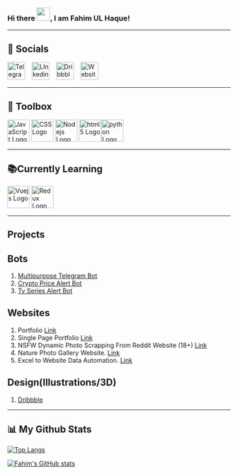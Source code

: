 <h3>Hi there <img src="https://raw.githubusercontent.com/MartinHeinz/MartinHeinz/master/wave.gif" width="30px">, I am <b>Fahim UL Haque</b>!</h3>

-------
🤝 Socials
--
<a href="https://t.me/fahimlawls"><img src="https://cdn.worldvectorlogo.com/logos/telegram.svg" alt="Telegram logo" width="40" height="40"/></a> &ensp;
<a href="https://www.linkedin.com/in/fahim-ul-haque/"><img src="https://cdn.worldvectorlogo.com/logos/linkedin-icon-2.svg" alt="LInkedin Logo" width="40" height="40"/></a> &ensp;
<a href="https://dribbble.com/fahimulhaque"><img src="https://cdn.worldvectorlogo.com/logos/dribbble-pink.svg" alt="Dribbble Logo" width="40" height="40"/></a> &ensp;
<a href="http://fahimulhaque.byethost17.com/"><img src="https://i.nuuls.com/ReaCZ.png" alt="Website Logo" width="40" height="40"/></a> &ensp;


-------
🧰 Toolbox
--
<img src="https://cdn.worldvectorlogo.com/logos/logo-javascript.svg" alt="JavaScript Logo" width="50" height="50"/> <img src="https://cdn.worldvectorlogo.com/logos/css3.svg" alt="CSS Logo" width="50" height="50"/> <img src="https://cdn.worldvectorlogo.com/logos/nodejs-icon.svg" alt="Nodejs Logo" width="50" height="50"/> <img src="https://cdn.worldvectorlogo.com/logos/html5.svg" alt="html5 Logo" width="50" height="50"/><img src="https://cdn.worldvectorlogo.com/logos/python-5.svg" alt="python Logo" width="50" height="50"/>


-------


📚Currently Learning 
--
<img src="https://cdn.worldvectorlogo.com/logos/vue-9.svg" alt="Vuejs Logo" width="50" height="50"/>  <img src="https://cdn.worldvectorlogo.com/logos/redux.svg" alt="Redux Logo" width="50" height="50"/>  

-------
Projects
--
Bots
--
1. <a href="https://t.me/sonofarobot">Multipurpose Telegram Bot</a>
2. <a href="https://t.me/pinttingbot">Crypto Price Alert Bot</a>
3. <a href="https://t.me/tvseriesalertbot">Tv Series Alert Bot</a>


Websites
--
1. Portfolio <a href="http://fahimulhaque.byethost17.com/">Link</a>
2. Single Page Portfolio <a href="https://transformed-destroy.000webhostapp.com/">Link</a>
3. NSFW Dynamic Photo Scrapping From Reddit Website (18+) <a href="http://nsfw.byethost10.com/">Link</a>
4. Nature Photo Gallery Website. <a href="#">Link</a>
5. Excel to Website Data Automation. <a href="http://fahimulhaque.byethost17.com/Tracking/tv_series.html">Link</a>

Design(Illustrations/3D)
--
1. <a href="https://dribbble.com/fahimulhaque">Dribbble</a>

------

📊 My Github Stats
--

[![Top Langs](https://github-readme-stats.vercel.app/api/top-langs/?username=reblekk&theme=radical)](https://github.com/anuraghazra/github-readme-stats)

[![Fahim's GitHub stats](https://github-readme-stats.vercel.app/api?username=reblekk&theme=radical)](https://github.com/anuraghazra/github-readme-stats)

